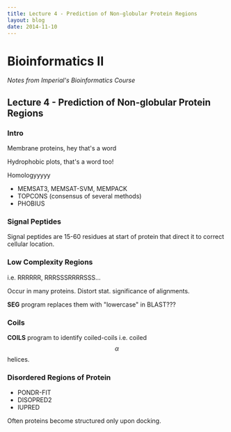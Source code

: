 ```yaml
---
title: Lecture 4 - Prediction of Non-globular Protein Regions
layout: blog
date: 2014-11-10
---
```


# Bioinformatics II
_Notes from Imperial's Bioinformatics Course_

## Lecture 4 - Prediction of Non-globular Protein Regions

### Intro

Membrane proteins, hey that's a word

Hydrophobic plots, that's a word too!

Homologyyyyy

- MEMSAT3, MEMSAT-SVM, MEMPACK
- TOPCONS (consensus of several methods)
- PHOBIUS


### Signal Peptides

Signal peptides are 15-60 residues at start of protein that direct it to 
correct cellular location.

### Low Complexity Regions

i.e. RRRRRR, RRRSSSRRRRSSS...

Occur in many proteins. Distort stat. significance of alignments.

**SEG** program replaces them with "lowercase" in BLAST???

### Coils

**COILS** program to identify coiled-coils i.e. coiled $$ \alpha $$ helices.

### Disordered Regions of Protein

- PONDR-FIT
- DISOPRED2
- IUPRED

Often proteins become structured only upon docking.
